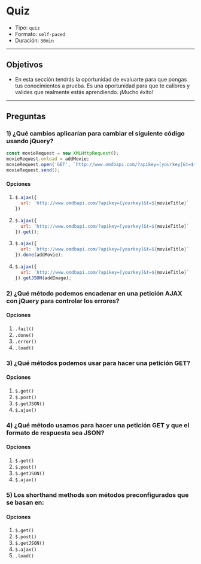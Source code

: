# Quiz

- Tipo: `quiz`
- Formato: `self-paced`
- Duración: `30min`

***

## Objetivos

- En esta sección tendrás la oportunidad de evaluarte para que pongas tus
  conocimientos a prueba. Es una oportunidad para que te calibres y valides que
  realmente estás aprendiendo. ¡Mucho éxito!

***

## Preguntas

### 1) ¿Qué cambios aplicarían para cambiar el siguiente código usando jQuery?

```javascript
const movieRequest = new XMLHttpRequest();
movieRequest.onload = addMovie;
movieRequest.open('GET', `http://www.omdbapi.com/?apikey=[yourkey]&t=${movieTitle}`);
movieRequest.send();
```

#### Opciones

1. ```javascript
   $.ajax({
     url: `http://www.omdbapi.com/?apikey=[yourkey]&t=${movieTitle}`
   })
   ```
2. ```javascript
   $.ajax({
     url: `http://www.omdbapi.com/?apikey=[yourkey]&t=${movieTitle}`
   }).get();
   ```
3. ```javascript
   $.ajax({
     url: `http://www.omdbapi.com/?apikey=[yourkey]&t=${movieTitle}`
   }).done(addMovie);
   ```
4. ```javascript
   $.ajax({
     url: `http://www.omdbapi.com/?apikey=[yourkey]&t=${movieTitle}`
   }).getJSON(addImage);
   ```

<solution style="display:none;">3</solution>

### 2) ¿Qué método podemos encadenar en una petición AJAX con jQuery para controlar los errores?

#### Opciones

1. `.fail()`
2. `.done()`
3. `.error()`
4. `.load()`

<solution style="display:none;">1</solution>

### 3) ¿Qué métodos podemos usar para hacer una petición GET?

#### Opciones

1. `$.get()`
2. `$.post()`
3. `$.getJSON()`
4. `$.ajax()`

<solution style="display:none;">1, 3, 4</solution>

### 4) ¿Qué método usamos para hacer una petición GET y que el formato de respuesta sea JSON?

#### Opciones

1. `$.get()`
2. `$.post()`
3. `$.getJSON()`
4. `$.ajax()`

<solution style="display:none;">3</solution>

### 5) Los shorthand methods son métodos preconfigurados que se basan en:

#### Opciones

1. `$.get()`
2. `$.post()`
3. `$.getJSON()`
4. `$.ajax()`
5. `.load()`

<solution style="display:none;">4</solution>
